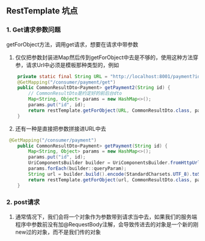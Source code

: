 ## RestTemplate 坑点

### 1. Get请求参数问题

getForObject方法，调用get请求，想要在请求中带参数

1. 仅仅把参数封装进Map然后传到getForObject中去是不够的，使用这种方法穿参，请求Url中必须是模板那种类型的，例如

```java
    private static final String URL = "http://localhost:8001/payment?id={id}";
    @GetMapping("/consumer/payment/get")
    public CommonResultDto<Payment> getPayment2(String id) {
        // CommonResultDto是约定好的前后台dto	
        Map<String, Object> params = new HashMap<>();
        params.put("id", id);
        return restTemplate.getForObject(URL, CommonResultDto.class, params);
    }
```



2. 还有一种是直接把参数拼接进URL中去

```java
 @GetMapping("/consumer/payment")
    public CommonResultDto<Payment> getPayment(String id) {
        Map<String, Object> params = new HashMap<>();
        params.put("id", id);
        UriComponentsBuilder builder = UriComponentsBuilder.fromHttpUrl(PAYMENT_URL + "/payment");
        params.forEach(builder::queryParam);
        String url = builder.build().encode(StandardCharsets.UTF_8).toString();
        return restTemplate.getForObject(url, CommonResultDto.class, params);
    }
```

### 2. post请求

1. 通常情况下，我们会将一个对象作为参数带到请求当中去，如果我们的服务端程序中参数前没有加@RequestBody注解，会导致传进去的对象是一个新的刚new过的对象，而不是我们传的对象

